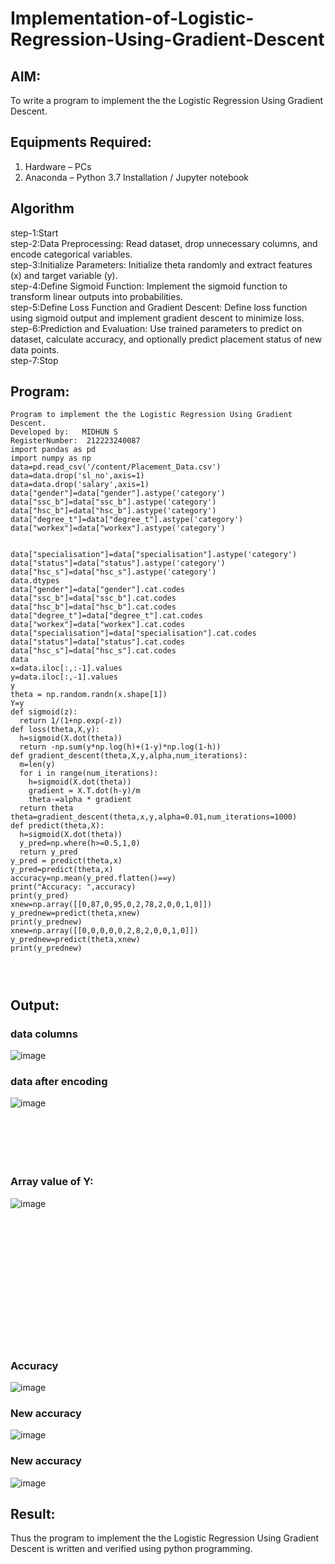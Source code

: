 # Implementation-of-Logistic-Regression-Using-Gradient-Descent

## AIM:

To write a program to implement the the Logistic Regression Using Gradient Descent.

## Equipments Required:

1. Hardware – PCs
2. Anaconda – Python 3.7 Installation / Jupyter notebook

## Algorithm

step-1:Start
<br>step-2:Data Preprocessing: Read dataset, drop unnecessary columns, and encode categorical variables.
<br>step-3:Initialize Parameters: Initialize theta randomly and extract features (x) and target variable (y).
<br>step-4:Define Sigmoid Function: Implement the sigmoid function to transform linear outputs into probabilities.
<br>step-5:Define Loss Function and Gradient Descent: Define loss function using sigmoid output and implement gradient descent to minimize loss.
<br>step-6:Prediction and Evaluation: Use trained parameters to predict on dataset, calculate accuracy, and optionally predict placement status of new data points.
<br>step-7:Stop

## Program:

```
Program to implement the the Logistic Regression Using Gradient Descent.
Developed by:   MIDHUN S
RegisterNumber:  212223240087
import pandas as pd
import numpy as np
data=pd.read_csv('/content/Placement_Data.csv')
data=data.drop('sl_no',axis=1)
data=data.drop('salary',axis=1)
data["gender"]=data["gender"].astype('category')
data["ssc_b"]=data["ssc_b"].astype('category')
data["hsc_b"]=data["hsc_b"].astype('category')
data["degree_t"]=data["degree_t"].astype('category')
data["workex"]=data["workex"].astype('category')
```
```

data["specialisation"]=data["specialisation"].astype('category')
data["status"]=data["status"].astype('category')
data["hsc_s"]=data["hsc_s"].astype('category')
data.dtypes
data["gender"]=data["gender"].cat.codes
data["ssc_b"]=data["ssc_b"].cat.codes
data["hsc_b"]=data["hsc_b"].cat.codes
data["degree_t"]=data["degree_t"].cat.codes
data["workex"]=data["workex"].cat.codes
data["specialisation"]=data["specialisation"].cat.codes
data["status"]=data["status"].cat.codes
data["hsc_s"]=data["hsc_s"].cat.codes
data
x=data.iloc[:,:-1].values
y=data.iloc[:,-1].values
y
theta = np.random.randn(x.shape[1])
Y=y
def sigmoid(z):
  return 1/(1+np.exp(-z))
def loss(theta,X,y):
  h=sigmoid(X.dot(theta))
  return -np.sum(y*np.log(h)+(1-y)*np.log(1-h))
def gradient_descent(theta,X,y,alpha,num_iterations):
  m=len(y)
  for i in range(num_iterations):
    h=sigmoid(X.dot(theta))
    gradient = X.T.dot(h-y)/m
    theta-=alpha * gradient
  return theta
theta=gradient_descent(theta,x,y,alpha=0.01,num_iterations=1000)
def predict(theta,X):
  h=sigmoid(X.dot(theta))
  y_pred=np.where(h>=0.5,1,0)
  return y_pred 
y_pred = predict(theta,x)
y_pred=predict(theta,x)
accuracy=np.mean(y_pred.flatten()==y)
print("Accuracy: ",accuracy)
print(y_pred)
xnew=np.array([[0,87,0,95,0,2,78,2,0,0,1,0]])
y_prednew=predict(theta,xnew)
print(y_prednew)
xnew=np.array([[0,0,0,0,0,2,8,2,0,0,1,0]])
y_prednew=predict(theta,xnew)
print(y_prednew)




```
## Output:

### data columns

![image](https://github.com/SanjayRagavendar/-Implementation-of-Logistic-Regression-Using-Gradient-Descent/assets/91368803/3aec9c46-c885-42bb-8b45-215ac5d6274f)

### data after encoding

![image](https://github.com/SanjayRagavendar/-Implementation-of-Logistic-Regression-Using-Gradient-Descent/assets/91368803/b6a86619-04fe-4560-a310-194c80aa728a)


```






```

### Array value of Y:

![image](https://github.com/SanjayRagavendar/-Implementation-of-Logistic-Regression-Using-Gradient-Descent/assets/91368803/a7b6a576-f916-4792-a189-9df2e8ca530f)


<br><br><br><br><br><br><br><br><br><br><br><br>
### Accuracy

![image](https://github.com/SanjayRagavendar/-Implementation-of-Logistic-Regression-Using-Gradient-Descent/assets/91368803/12a41cc4-18b2-4375-a7eb-9d1c4a554cc5)


  
### New accuracy
![image](https://github.com/SanjayRagavendar/-Implementation-of-Logistic-Regression-Using-Gradient-Descent/assets/91368803/36fd6f69-d021-4489-b46a-ab4f68f410ea)

### New accuracy
![image](https://github.com/SanjayRagavendar/-Implementation-of-Logistic-Regression-Using-Gradient-Descent/assets/91368803/36fd6f69-d021-4489-b46a-ab4f68f410ea)

## Result:

Thus the program to implement the the Logistic Regression Using Gradient Descent is written and verified using python programming.
